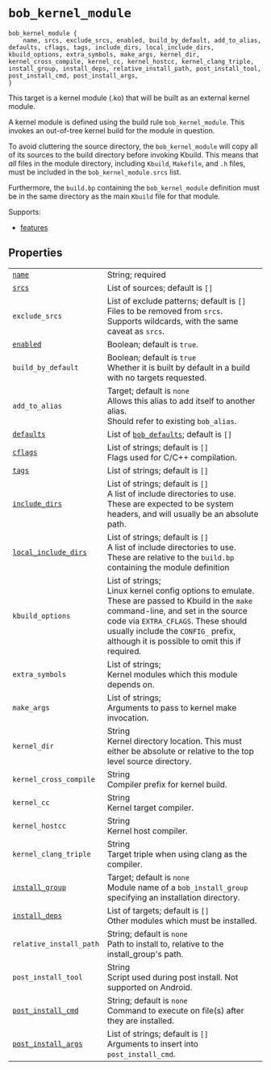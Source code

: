 # `bob_kernel_module`

```bp
bob_kernel_module {
    name, srcs, exclude_srcs, enabled, build_by_default, add_to_alias, defaults, cflags, tags, include_dirs, local_include_dirs, kbuild_options, extra_symbols, make_args, kernel_dir, kernel_cross_compile, kernel_cc, kernel_hostcc, kernel_clang_triple, install_group, install_deps, relative_install_path, post_install_tool, post_install_cmd, post_install_args,
}
```

This target is a kernel module (.ko) that will be built as an
external kernel module.

A kernel module is defined using the build rule
`bob_kernel_module`. This invokes an out-of-tree kernel build for
the module in question.

To avoid cluttering the source directory, the `bob_kernel_module` will
copy all of its sources to the build directory before invoking Kbuild.
This means that _all_ files in the module directory, including
`Kbuild`, `Makefile`, and `.h` files, must be included in the
`bob_kernel_module.srcs` list.

Furthermore, the `build.bp` containing the `bob_kernel_module`
definition must be in the same directory as the main `Kbuild` file for
that module.

Supports:

- [features](../features.md)

## Properties

|                                                                            |                                                                                                                                                                                                                                                                              |
| -------------------------------------------------------------------------- | ---------------------------------------------------------------------------------------------------------------------------------------------------------------------------------------------------------------------------------------------------------------------------- |
| [`name`](properties/common_properties.md#name)                             | String; required                                                                                                                                                                                                                                                             |
| [`srcs`](properties/common_properties.md#srcs)                             | List of sources; default is `[]`                                                                                                                                                                                                                                             |
| `exclude_srcs`                                                             | List of exclude patterns; default is `[]`<br> Files to be removed from `srcs`.<br>Supports wildcards, with the same caveat as `srcs`.                                                                                                                                        |
| [`enabled`](properties/common_properties.md#enabled)                       | Boolean; default is `true`.                                                                                                                                                                                                                                                  |
| `build_by_default`                                                         | Boolean; default is `true`<br>Whether it is built by default in a build with no targets requested.                                                                                                                                                                           |
| `add_to_alias`                                                             | Target; default is `none`<br>Allows this alias to add itself to another alias.<br>Should refer to existing `bob_alias`.                                                                                                                                                      |
| [`defaults`](properties/legacy_properties.md#defaults)                     | List of [`bob_defaults`](bob_defaults.md); default is `[]`                                                                                                                                                                                                                   |
| [`cflags`](properties/legacy_properties.md#cflags)                         | List of strings; default is `[]`<br>Flags used for C/C++ compilation.                                                                                                                                                                                                        |
| [`tags`](properties/common_properties.md#tags)                             | List of strings; default is `[]`                                                                                                                                                                                                                                             |
| [`include_dirs`](properties/legacy_properties.md#include_dirs)             | List of strings; default is `[]`<br>A list of include directories to use. These are expected to be system headers, and will usually be an absolute path.                                                                                                                     |
| [`local_include_dirs`](properties/legacy_properties.md#local_include_dirs) | List of strings; default is `[]`<br>A list of include directories to use. These are relative to the `build.bp` containing the module definition                                                                                                                              |
| `kbuild_options`                                                           | List of strings; <br>Linux kernel config options to emulate. <br> These are passed to Kbuild in the `make` command-line, and set in the source code via `EXTRA_CFLAGS`. These should usually include the `CONFIG_` prefix, although it is possible to omit this if required. |
| `extra_symbols`                                                            | List of strings; <br>Kernel modules which this module depends on.                                                                                                                                                                                                            |
| `make_args`                                                                | List of strings; <br>Arguments to pass to kernel make invocation.                                                                                                                                                                                                            |
| `kernel_dir`                                                               | String <br>Kernel directory location. This must either be absolute or relative to the top level source directory.                                                                                                                                                            |
| `kernel_cross_compile`                                                     | String <br>Compiler prefix for kernel build.                                                                                                                                                                                                                                 |
| `kernel_cc`                                                                | String <br>Kernel target compiler.                                                                                                                                                                                                                                           |
| `kernel_hostcc`                                                            | String <br>Kernel host compiler.                                                                                                                                                                                                                                             |
| `kernel_clang_triple`                                                      | String <br>Target triple when using clang as the compiler.                                                                                                                                                                                                                   |
| [`install_group`](properties/legacy_properties.md#install_group)           | Target; default is `none`<br>Module name of a `bob_install_group` specifying an installation directory.                                                                                                                                                                      |
| [`install_deps`](properties/legacy_properties.md#install_deps)             | List of targets; default is `[]`<br>Other modules which must be installed.                                                                                                                                                                                                   |
| `relative_install_path`                                                    | String; default is `none`<br>Path to install to, relative to the install_group's path.                                                                                                                                                                                       |
| `post_install_tool`                                                        | String <br>Script used during post install. Not supported on Android.                                                                                                                                                                                                        |
| [`post_install_cmd`](properties/legacy_properties.md#post_install_cmd)     | String; default is `none`<br>Command to execute on file(s) after they are installed.                                                                                                                                                                                         |
| [`post_install_args`](properties/legacy_properties.md#post_install_args)   | List of strings; default is `[]`<br>Arguments to insert into `post_install_cmd`.                                                                                                                                                                                             |
